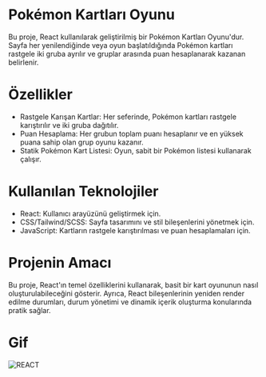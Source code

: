 # Pokémon Kartları Oyunu
Bu proje, React kullanılarak geliştirilmiş bir Pokémon Kartları Oyunu'dur.
Sayfa her yenilendiğinde veya oyun başlatıldığında Pokémon kartları rastgele iki gruba ayrılır ve gruplar arasında puan hesaplanarak kazanan belirlenir.

# Özellikler
- Rastgele Karışan Kartlar: Her seferinde, Pokémon kartları rastgele karıştırılır ve iki gruba dağıtılır.
- Puan Hesaplama: Her grubun toplam puanı hesaplanır ve en yüksek puana sahip olan grup oyunu kazanır.
- Statik Pokémon Kart Listesi: Oyun, sabit bir Pokémon listesi kullanarak çalışır.

# Kullanılan Teknolojiler
- React: Kullanıcı arayüzünü geliştirmek için.
- CSS/Tailwind/SCSS: Sayfa tasarımını ve stil bileşenlerini yönetmek için.
- JavaScript: Kartların rastgele karıştırılması ve puan hesaplamaları için.

# Projenin Amacı
Bu proje, React'ın temel özelliklerini kullanarak, basit bir kart oyununun nasıl oluşturulabileceğini gösterir.
Ayrıca, React bileşenlerinin yeniden render edilme durumları, durum yönetimi ve dinamik içerik oluşturma konularında pratik sağlar.

# Gif

![REACT](https://github.com/user-attachments/assets/0a3ec03c-b8a2-4da5-9569-31008043573c)
